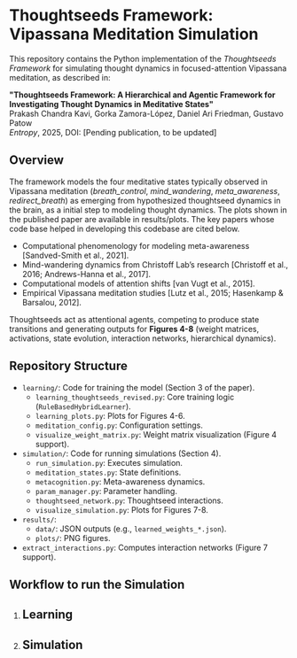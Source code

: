 # Thoughtseeds Framework: Vipassana Meditation Simulation

This repository contains the Python implementation of the *Thoughtseeds Framework* for simulating thought dynamics in focused-attention Vipassana meditation, as described in:

**"Thoughtseeds Framework: A Hierarchical and Agentic Framework for Investigating Thought Dynamics in Meditative States"**  
Prakash Chandra Kavi, Gorka Zamora-López, Daniel Ari Friedman, Gustavo Patow  
*Entropy*, 2025, DOI: [Pending publication, to be updated]

## Overview

The framework models the four meditative states typically observed in Vipassana meditation (*breath_control*, *mind_wandering*, *meta_awareness*, *redirect_breath*) as emerging from hypothesized thoughtseed dynamics in the brain, as a initial step to modeling thought dynamics. The plots shown in the published paper are available in results/plots. The key papers whose code base helped in developing this codebase are cited below.   

- Computational phenomenology for modeling meta-awareness [Sandved-Smith et al., 2021].
- Mind-wandering dynamics from Christoff Lab’s research [Christoff et al., 2016; Andrews-Hanna et al., 2017].
- Computational models of attention shifts [van Vugt et al., 2015].
- Empirical Vipassana meditation studies [Lutz et al., 2015; Hasenkamp & Barsalou, 2012].

Thoughtseeds act as attentional agents, competing to produce state transitions and generating outputs for **Figures 4-8** (weight matrices, activations, state evolution, interaction networks, hierarchical dynamics).

## Repository Structure

- `learning/`: Code for training the model (Section 3 of the paper).
  - `learning_thoughtseeds_revised.py`: Core training logic (`RuleBasedHybridLearner`).
  - `learning_plots.py`: Plots for Figures 4-6.
  - `meditation_config.py`: Configuration settings.
  - `visualize_weight_matrix.py`: Weight matrix visualization (Figure 4 support).
- `simulation/`: Code for running simulations (Section 4).
  - `run_simulation.py`: Executes simulation.
  - `meditation_states.py`: State definitions.
  - `metacognition.py`: Meta-awareness dynamics.
  - `param_manager.py`: Parameter handling.
  - `thoughtseed_network.py`: Thoughtseed interactions.
  - `visualize_simulation.py`: Plots for Figures 7-8.
- `results/`:
  - `data/`: JSON outputs (e.g., `learned_weights_*.json`).
  - `plots/`: PNG figures.
- `extract_interactions.py`: Computes interaction networks (Figure 7 support).

## Workflow to run the Simulation
1. ## Learning
2. ## Simulation

